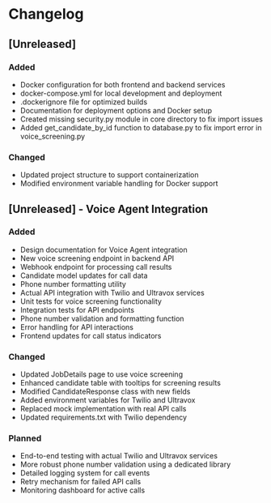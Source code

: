 # Changelog

## [Unreleased]

### Added
- Docker configuration for both frontend and backend services
- docker-compose.yml for local development and deployment
- .dockerignore file for optimized builds
- Documentation for deployment options and Docker setup
- Created missing security.py module in core directory to fix import issues
- Added get_candidate_by_id function to database.py to fix import error in voice_screening.py

### Changed
- Updated project structure to support containerization
- Modified environment variable handling for Docker support

## [Unreleased] - Voice Agent Integration

### Added
- Design documentation for Voice Agent integration
- New voice screening endpoint in backend API
- Webhook endpoint for processing call results
- Candidate model updates for call data
- Phone number formatting utility
- Actual API integration with Twilio and Ultravox services
- Unit tests for voice screening functionality
- Integration tests for API endpoints
- Phone number validation and formatting function
- Error handling for API interactions
- Frontend updates for call status indicators

### Changed
- Updated JobDetails page to use voice screening
- Enhanced candidate table with tooltips for screening results
- Modified CandidateResponse class with new fields
- Added environment variables for Twilio and Ultravox
- Replaced mock implementation with real API calls
- Updated requirements.txt with Twilio dependency

### Planned
- End-to-end testing with actual Twilio and Ultravox services
- More robust phone number validation using a dedicated library
- Detailed logging system for call events
- Retry mechanism for failed API calls
- Monitoring dashboard for active calls 